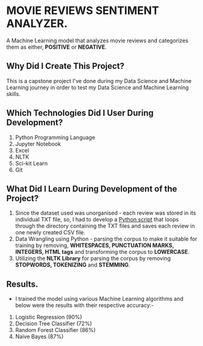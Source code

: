 # MOVIE REVIEWS SENTIMENT ANALYZER.
A Machine Learning model that analyzes movie reviews and categorizes them as either, **POSITIVE** or **NEGATIVE**.

## Why Did I Create This Project?
This is a capstone project I've done during my Data Science and Machine Learning journey in order to test my Data Science and Machine Learning skills.

## Which Technologies Did I User During Development?
1. Python Programming Language
2. Jupyter Notebook
3. Excel
4. NLTK
5. Sci-kit Learn
6. Git


## What Did I Learn During Development of the Project?
1. Since the dataset used was unorganised - each review was stored in its individual TXT file, so, I had to develop a [Python script](https://github.com/joelakwam/data-processing-script) that loops through the directory containing the TXT files and saves each review in one newly created CSV file.
2. Data Wrangling using Python - parsing the corpus to make it suitable for training by removing, **WHITESPACES, PUNCTUATION MARKS, INTEGERS, HTML tags** and transforming the corpus to **LOWERCASE**.
3. Utilizing the **NLTK Library** for parsing the corpus by removing **STOPWORDS, TOKENIZING** and **STEMMING**.


## Results.
- I trained the model using various Machine Learning algorithms and below were the results with their respective accuracy:-
1. Logistic Regression (90%)
2. Decision Tree Classifier (72%)
3. Random Forest Classifier (86%)
4. Naive Bayes (87%)
